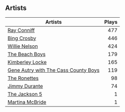 ## Artists
Artists | Plays 
----- | -----: 
[Ray Conniff](/artists/ray-conniff-104848) | 477
[Bing Crosby](/artists/bing-crosby-1864) | 446
[Willie Nelson](/artists/willie-nelson-631) | 424
[The Beach Boys](/artists/the-beach-boys-3455) | 179
[Kimberley Locke](/artists/kimberley-locke-122102) | 165
[Gene Autry with The Cass County Boys](/artists/gene-autry-with-the-cass-county-boys-120868) | 119
[The Ronettes](/artists/the-ronettes-89545) | 98
[Jimmy Durante](/artists/jimmy-durante-13750) | 74
[The Jackson 5](/artists/the-jackson-5-35053) | 1
[Martina McBride](/artists/martina-mcbride-35319) | 1

